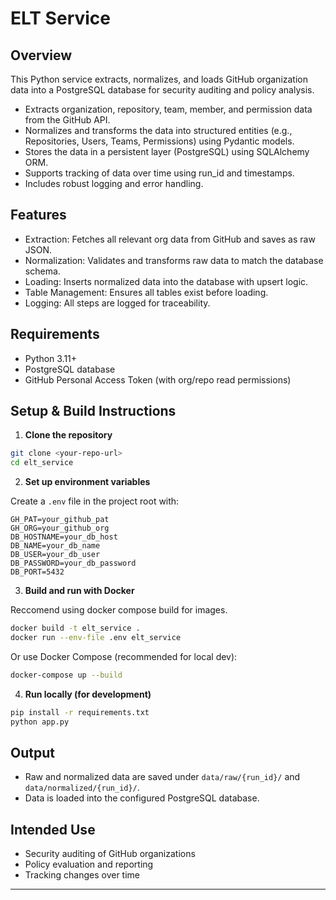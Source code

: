# ELT Service

## Overview

This Python service extracts, normalizes, and loads GitHub organization data into a PostgreSQL database for security auditing and policy analysis.

- Extracts organization, repository, team, member, and permission data from the GitHub API.
- Normalizes and transforms the data into structured entities (e.g., Repositories, Users, Teams, Permissions) using Pydantic models.
- Stores the data in a persistent layer (PostgreSQL) using SQLAlchemy ORM.
- Supports tracking of data over time using run_id and timestamps.
- Includes robust logging and error handling.

## Features
- Extraction: Fetches all relevant org data from GitHub and saves as raw JSON.
- Normalization: Validates and transforms raw data to match the database schema.
- Loading: Inserts normalized data into the database with upsert logic.
- Table Management: Ensures all tables exist before loading.
- Logging: All steps are logged for traceability.

## Requirements
- Python 3.11+
- PostgreSQL database
- GitHub Personal Access Token (with org/repo read permissions)

## Setup & Build Instructions

1. **Clone the repository**

```bash
git clone <your-repo-url>
cd elt_service
```

2. **Set up environment variables**

Create a `.env` file in the project root with:

```
GH_PAT=your_github_pat
GH_ORG=your_github_org
DB_HOSTNAME=your_db_host
DB_NAME=your_db_name
DB_USER=your_db_user
DB_PASSWORD=your_db_password
DB_PORT=5432
```

3. **Build and run with Docker**

Reccomend using docker compose build for images.

```bash
docker build -t elt_service .
docker run --env-file .env elt_service
```

Or use Docker Compose (recommended for local dev):

```bash
docker-compose up --build
```

4. **Run locally (for development)**

```bash
pip install -r requirements.txt
python app.py
```

## Output
- Raw and normalized data are saved under `data/raw/{run_id}/` and `data/normalized/{run_id}/`.
- Data is loaded into the configured PostgreSQL database.

## Intended Use
- Security auditing of GitHub organizations
- Policy evaluation and reporting
- Tracking changes over time

---